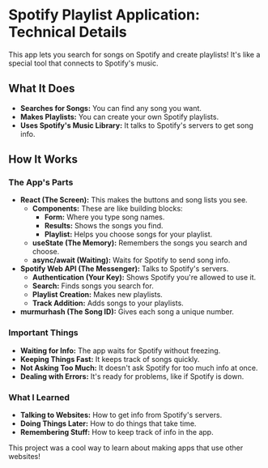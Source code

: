 # Spotify Playlist Application: Technical Details

This app lets you search for songs on Spotify and create playlists! It's like a special tool that connects to Spotify's music.

## What It Does

* **Searches for Songs:** You can find any song you want.
* **Makes Playlists:** You can create your own Spotify playlists.
* **Uses Spotify's Music Library:** It talks to Spotify's servers to get song info.

## How It Works

### The App's Parts

* **React (The Screen):** This makes the buttons and song lists you see.
    * **Components:** These are like building blocks:
        * **Form:** Where you type song names.
        * **Results:** Shows the songs you find.
        * **Playlist:** Helps you choose songs for your playlist.
    * **useState (The Memory):** Remembers the songs you search and choose.
    * **async/await (Waiting):** Waits for Spotify to send song info.
* **Spotify Web API (The Messenger):** Talks to Spotify's servers.
    * **Authentication (Your Key):** Shows Spotify you're allowed to use it.
    * **Search:** Finds songs you search for.
    * **Playlist Creation:** Makes new playlists.
    * **Track Addition:** Adds songs to your playlists.
* **murmurhash (The Song ID):** Gives each song a unique number.

### Important Things

* **Waiting for Info:** The app waits for Spotify without freezing.
* **Keeping Things Fast:** It keeps track of songs quickly.
* **Not Asking Too Much:** It doesn't ask Spotify for too much info at once.
* **Dealing with Errors:** It's ready for problems, like if Spotify is down.

### What I Learned

* **Talking to Websites:** How to get info from Spotify's servers.
* **Doing Things Later:** How to do things that take time.
* **Remembering Stuff:** How to keep track of info in the app.

This project was a cool way to learn about making apps that use other websites!